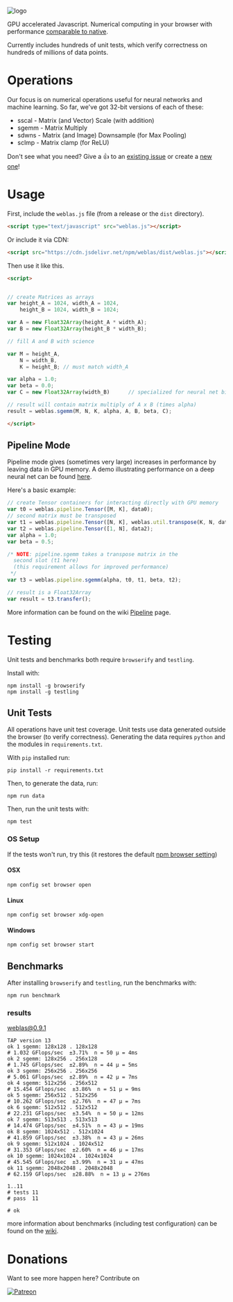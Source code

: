 ![logo](weblas.png)

GPU accelerated Javascript. Numerical computing in your browser with performance [comparable to native](https://github.com/waylonflinn/weblas/wiki).

Currently includes hundreds of unit tests, which verify correctness on hundreds of millions
of data points.

# Operations
Our focus is on numerical operations useful for neural networks and machine learning.
So far, we've got 32-bit versions of each of these:

* sscal - Matrix (and Vector) Scale (with addition)
* sgemm - Matrix Multiply
* sdwns - Matrix (and Image) Downsample (for Max Pooling)
* sclmp - Matrix clamp (for ReLU)

Don't see what you need? Give a :+1: to an [existing issue](https://github.com/waylonflinn/weblas/issues?q=is%3Aissue+is%3Aopen+label%3Aoperation) or create a [new one](https://github.com/waylonflinn/weblas/issues)!

# Usage

First, include the `weblas.js` file (from a release or the `dist` directory).

```html
<script type="text/javascript" src="weblas.js"></script>
```

Or include it via CDN:

```html
<script src="https://cdn.jsdelivr.net/npm/weblas/dist/weblas.js"></script>
```

Then use it like this.

```html
<script>


// create Matrices as arrays
var height_A = 1024, width_A = 1024,
    height_B = 1024, width_B = 1024;

var A = new Float32Array(height_A * width_A);
var B = new Float32Array(height_B * width_B);

// fill A and B with science

var M = height_A,
    N = width_B,
    K = height_B; // must match width_A

var alpha = 1.0;
var beta = 0.0;
var C = new Float32Array(width_B)      // specialized for neural net bias calculation

// result will contain matrix multiply of A x B (times alpha)
result = weblas.sgemm(M, N, K, alpha, A, B, beta, C);

</script>
```

## Pipeline Mode
Pipeline mode gives (sometimes very large) increases in performance by leaving
data in GPU memory. A demo illustrating performance on a deep neural net can be
found [here](http://waylonflinn.github.io/DeepBeliefSDK/).

Here's a basic example:
```javascript
// create Tensor containers for interacting directly with GPU memory
var t0 = weblas.pipeline.Tensor([M, K], data0);
// second matrix must be transposed
var t1 = weblas.pipeline.Tensor([N, K], weblas.util.transpose(K, N, data1));
var t2 = weblas.pipeline.Tensor([1, N], data2);
var alpha = 1.0;
var beta = 0.5;

/* NOTE: pipeline.sgemm takes a transpose matrix in the
  second slot (t1 here)
  (this requirement allows for improved performance)
 */
var t3 = weblas.pipeline.sgemm(alpha, t0, t1, beta, t2);

// result is a Float32Array
var result = t3.transfer();
```

More information can be found on the wiki [Pipeline](https://github.com/waylonflinn/weblas/wiki/Pipeline)
page.

# Testing
Unit tests and benchmarks both require `browserify` and `testling`.

Install with:

```
npm install -g browserify
npm install -g testling
```


## Unit Tests
All operations have unit test coverage. Unit tests use data generated outside
the browser (to verify correctness). Generating the data requires `python` and
the modules in `requirements.txt`.

With `pip` installed run:

```
pip install -r requirements.txt
```

Then, to generate the data, run:

```
npm run data
```

Then, run the unit tests with:
```
npm test
```

### OS Setup
If the tests won't run, try this (it restores the default [npm browser setting](https://docs.npmjs.com/misc/config#browser))

#### OSX
```
npm config set browser open
```
#### Linux
```
npm config set browser xdg-open
```
#### Windows
```
npm config set browser start
```


## Benchmarks
After installing `browserify` and `testling`, run the benchmarks with:
```
npm run benchmark
```

### results
weblas@0.9.1

```
TAP version 13
ok 1 sgemm: 128x128 . 128x128
# 1.032 GFlops/sec  ±3.71%  n = 50 µ = 4ms
ok 2 sgemm: 128x256 . 256x128
# 1.745 GFlops/sec  ±2.89%  n = 44 µ = 5ms
ok 3 sgemm: 256x256 . 256x256
# 5.061 GFlops/sec  ±2.89%  n = 42 µ = 7ms
ok 4 sgemm: 512x256 . 256x512
# 15.454 GFlops/sec  ±3.86%  n = 51 µ = 9ms
ok 5 sgemm: 256x512 . 512x256
# 10.262 GFlops/sec  ±2.76%  n = 47 µ = 7ms
ok 6 sgemm: 512x512 . 512x512
# 22.231 GFlops/sec  ±3.54%  n = 50 µ = 12ms
ok 7 sgemm: 513x513 . 513x513
# 14.474 GFlops/sec  ±4.51%  n = 43 µ = 19ms
ok 8 sgemm: 1024x512 . 512x1024
# 41.859 GFlops/sec  ±3.38%  n = 43 µ = 26ms
ok 9 sgemm: 512x1024 . 1024x512
# 31.353 GFlops/sec  ±2.60%  n = 46 µ = 17ms
ok 10 sgemm: 1024x1024 . 1024x1024
# 45.545 GFlops/sec  ±3.99%  n = 31 µ = 47ms
ok 11 sgemm: 2048x2048 . 2048x2048
# 62.159 GFlops/sec  ±28.88%  n = 13 µ = 276ms

1..11
# tests 11
# pass  11

# ok
```

more information about benchmarks (including test configuration) can be found on the [wiki](https://github.com/waylonflinn/weblas/wiki).


# Donations

Want to see more happen here?
Contribute on

[![Patreon](https://s3.amazonaws.com/patreon_public_assets/toolbox/patreon.png)](https://patreon.com/waylonflinn)
